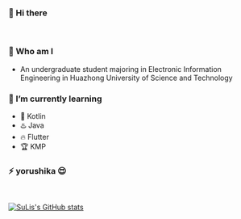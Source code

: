 ### 👋 Hi there 

<br>

### 🙌 Who am I
- An undergraduate student majoring in Electronic Information Engineering in Huazhong University of Science and Technology


### 🌱 I’m currently learning
- 🐤 Kotlin
- ♨️ Java
- 🔥 Flutter
- 🏆 KMP


### ⚡ **yorushika 😍**


<br>

[![SuLis's GitHub stats](https://github-readme-stats.vercel.app/api?username=suisbuds&show_icons=true&theme=onedark)](https://github.com/suisbuds/github-readme-stats)


<!--
**suisbuds/suisbuds** is a ✨ _special_ ✨ repository because its `README.md` (this file) appears on your GitHub profile.

Here are some ideas to get you started:

- 🔭 I’m currently working on ...
- 🌱 I’m currently learning ...
- 👯 I’m looking to collaborate on ...
- 🤔 I’m looking for help with ...
- 💬 Ask me about ...
- 📫 How to reach me: ...
- 😄 Pronouns: ...
- ⚡ Fun fact: ...
-->
